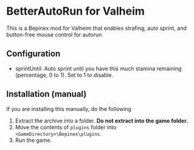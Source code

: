 
# BetterAutoRun for Valheim

This is a Bepinex mod for Valheim that enables strafing, auto sprint, and button-free mouse control for autorun

## Configuration

- sprintUntil: Auto sprint until you have this much stamina remaining (percentage, 0 to 1). Set to 1 to disable.

## Installation (manual)

If you are installing this manually, do the following

1. Extract the archive into a folder. **Do not extract into the game folder.**
2. Move the contents of `plugins` folder into `<GameDirectory>\Bepinex\plugins`.
3. Run the game.
